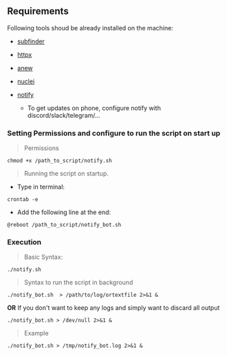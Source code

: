 ## Requirements 
Following tools shoud be already installed on the machine: 
- [subfinder](https://github.com/projectdiscovery/subfinder)
- [httpx](https://github.com/projectdiscovery/httpx)
- [anew](https://github.com/tomnomnom/anew)
- [nuclei](https://github.com/projectdiscovery/nuclei)
- [notify](https://github.com/projectdiscovery/notify)
  
    - To get updates on phone, configure notify with discord/slack/telegram/...

### Setting Permissions and configure to run the script on start up 

> Permissions
```
chmod +x /path_to_script/notify.sh 
```
> Running the script on startup. 
- Type in terminal:
```
crontab -e 
```
- Add the following line at the end:
```
@reboot /path_to_script/notify_bot.sh
```

### Execution

> Basic Syntax: 
```
./notify.sh
```
> Syntax to run the script in background
```
./notify_bot.sh  > /path/to/log/ortextfile 2>&1 &
```
<strong>OR</strong>
If you don't want to keep any logs and simply want to discard all output
```
./notify_bot.sh > /dev/null 2>&1 &
```
> Example
```
./notify_bot.sh > /tmp/notify_bot.log 2>&1 &
```


